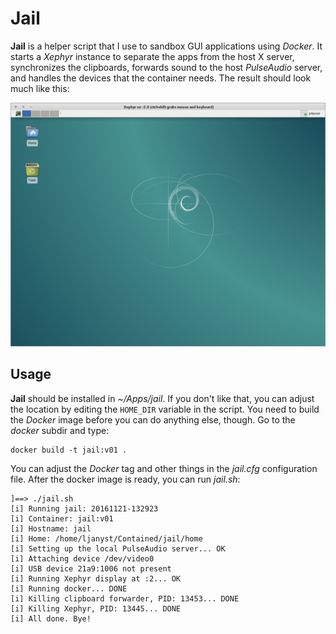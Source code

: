 
Jail
====

**Jail** is a helper script that I use to sandbox GUI applications using
*Docker*. It starts a *Xephyr* instance to separate the apps from the host X
server, synchronizes the clipboards, forwards sound to the host *PulseAudio*
server, and handles the devices that the container needs. The result should look
much like this:

![Jail](https://raw.githubusercontent.com/ljanyst/jail/master/screenshot.png)

Usage
-----

**Jail** should be installed in *~/Apps/jail*. If you don't like that, you can
adjust the location by editing the `HOME_DIR` variable in the script. You need
to build the *Docker* image before you can do anything else, though. Go to the
*docker* subdir and type:

    docker build -t jail:v01 .

You can adjust the *Docker* tag and other things in the *jail.cfg* configuration
file. After the docker image is ready, you can run *jail.sh*:

    ]==> ./jail.sh
    [i] Running jail: 20161121-132923
    [i] Container: jail:v01
    [i] Hostname: jail
    [i] Home: /home/ljanyst/Contained/jail/home
    [i] Setting up the local PulseAudio server... OK
    [i] Attaching device /dev/video0
    [i] USB device 21a9:1006 not present
    [i] Running Xephyr display at :2... OK
    [i] Running docker... DONE
    [i] Killing clipboard forwarder, PID: 13453... DONE
    [i] Killing Xephyr, PID: 13445... DONE
    [i] All done. Bye!

